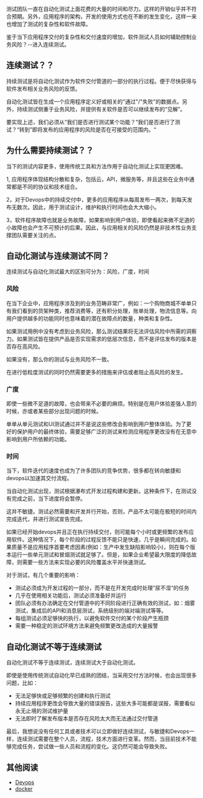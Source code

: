测试团队一直在自动化测试上面花费的大量的时间和尽力。这样的开销似乎并不符合预期。另外，应用程序的架构，开发的使用方式也在不断的发生变化，这样一来也增加了测试的复杂性和软件故障。

鉴于当下应用程序交付的复杂性和交付速度的增加，软件测试人员如何辅助控制业务风险？--进入连续测试。

## 连续测试？？

持续测试是将自动化测试作为软件交付管道的一部分的执行过程。便于尽快获得与软件发布相关业务风险的反馈。

自动化测试皆在生成一个应用程序定义好或相关的"通过"/"失败"的数据点。另外，持续测试侧重于业务风险，并提供有关软件是否可以继续发布的“见解”。

要实现上述，我们必须从“我们是否进行测试某个功能？”我们是否进行了测试？“转到”即将发布的应用程序的风险是否在可接受的范围内。“

## 为什么需要持续测试？？

当下的测试内容更多，使用传统工具和方法作用于自动化测试上实现更困难。

1, 应用程序体现结构分散和复杂，包括云，API，微服务等，并且这些在业务中通常都是不同的协议和技术组合。

2，对于Devops中的持续交付中，更多的应用程序从每周发布一两次，到每天发布无数次。因此，用于测试设计，维护和执行时间也会大大缩小。

3，软件程序故障也就是业务故障，如果影响到用户体验，即使看起来微不足道的小故障也会产生不可预计的后果。因此，与应用相关的风险仍然是非技术性业务支撑团队需要关注的点。

## 自动化测试与连续测试不同？

连续测试与自动化测试最大的区别可分为：风险，广度，时间

### 风险

在当下企业中，应用程序涉及到的业务范畴非常广，例如：一个购物商城不单单只有我们看到的货架种类，推荐消费等，还有积分处理，账单处理，物流信息等。向用户提供越多的功能同时也意味着的潜在故障点的数量，种类和复杂性。

如果测试用例中没有考虑到业务风险，那么测试结果将无法评估风险中所需的洞察力。如果测试皆在提供产品是否实现需求的低层次信息，而不是评估发布的版本是否存在高风险。

如果没有，那么你的测试与业务风险不一致。

在进行低粒度测试的同时仍然需要更多的措施来评估或者阻止高风险的发生。

### 广度

即使一些微不足道的故障，也会带来不必要的麻烦。特别是在用户体验差强人意的时候，亦或者某些部分出现问题的时候。

单单从单元测试和UI测试通过并不是说这些修改会影响到用户整体体验。为了更好的保护用户的最终体验，需要足够广泛的测试来检测应用程序更改没有在无意中影响到用户所依赖的功能。

### 时间

当下，软件迭代的速度也成为了许多团队的竞争优势，很多都在转向敏捷和devops以加速其交付流程。

当自动化测试出现，测试根据瀑布式开发过程构建和更新。这种条件下，在测试没有完成之前，当下进度将会暂停。

这并不敏捷。测试必然需要和开发并行开始，否则，产品不太可能在极短的时间内完成迭代，并进行测试宣告完成。

如果已经开始devops并且正在执行持续交付，则可能每个小时或更频繁的发布应用软件。这种情况下，每个阶段的过程反馈不能只是快速，几乎是瞬间完成的。如果质量不是应用程序首要考虑因素(例如：生产中发生缺陷影响较小)，则在每个版本运行一些单元测试和冒烟测试就足够了。但是，如果企业希望最大限度的降低故障，则需要一些方法来实现必要的风险覆盖水平并快速测试。

对于测试，有几个重要的影响：

- 测试必须成为开发过程的一部分，而不是在开发完成时处理”尿不湿“的任务
- 几乎在使用相关功能后，测试必须准备好并运行
- 团队必须有办法确定在交付管道中的不同阶段进行正确有效的测试，如：烟雾测试，集成后的API和消息层测试，系统级别的端对端测试等等。
- 每组测试必须足够快的执行，以避免软件交付的某个阶段产生瓶颈
- 需要一种稳定的测试环境方法来避免频繁更改造成的大量报警

## 自动化测试不等于连续测试

自动化测试不等于连续测试，连续测试大于自动化测试。

即使是使用传统测试自动化早已成熟的团结，当采用交付方法时候，也会出现很多问题，比如：

- 无法足够快或足够频繁的创建和执行测试
- 持续应用程序更改会导致大量的错误报告，这些大多可能都是误报，需要看似永无止境的测试维护量
- 无法即时了解发布版本是否存在风险太大而无法通过交付管道

最后，我想说没有任何工具或者技术可以立即做好连续测试，与敏捷和Devops一样，连续测试需要在整个人员，流程，技术方面进行变革。然而，当目前技术不能够完成任务，尝试做一些人员和流程的变化。这仍然可能会导致失败。

## 其他阅读

- [Devops](https://www.linuxea.com/category/devops/)
- [docker](https://www.linuxea.com/2394.html)